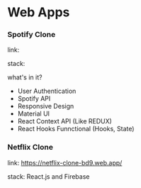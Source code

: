# Web Apps

### Spotify Clone

link: 

stack:

what's in it?
- User Authentication
- Spotify API
- Responsive Design 
- Material UI
- React Context API (Like REDUX)
- React Hooks Funnctional (Hooks, State)


### Netflix Clone

link: https://netflix-clone-bd9.web.app/

stack: React.js and Firebase
